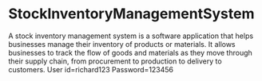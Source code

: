 # StockInventoryManagementSystem
A stock inventory management system is a software application that helps businesses manage their inventory of products or materials. It allows businesses to track the flow of goods and materials as they move through their supply chain, from procurement to production to delivery to customers.
User id=richard123
Password=123456
